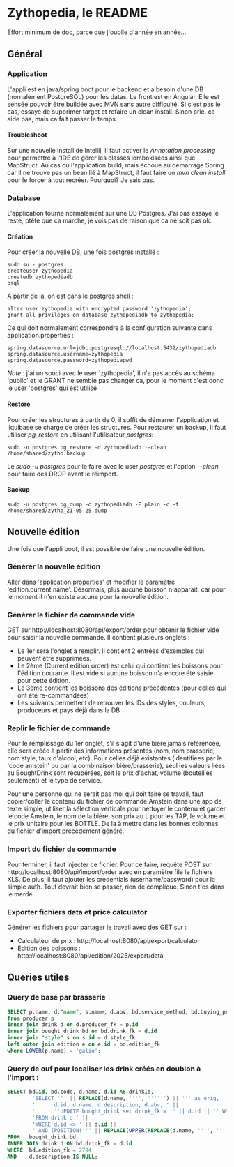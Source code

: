 # Zythopedia, le README
Effort minimum de doc, parce que j'oublie d'année en année...

## Général

### Application
L'appli est en java/spring boot pour le backend et a besoin d'une DB (nornalement PostgreSQL) pour les datas. Le front est en Angular. Elle est sensée pouvoir être buildée avec MVN sans autre difficulté. Si c'est pas le cas, essaye de supprimer target et refaire un clean install. Sinon prie, ca aide pas, mais ca fait passer le temps.

#### Troubleshoot
Sur une nouvelle install de Intellij, il faut activer le *Annotation processing* pour permettre à l'IDE de gérer les classes lombokisées ainsi que MapStruct. Au cas ou l'application build, mais échoue au démarrage Spring car il ne trouve pas un bean lié à MapStruct, il faut faire un *mvn clean install* pour le forcer à tout recréer. Pourquoi? Je sais pas.

### Database
L'application tourne normalement sur une DB Postgres. J'ai pas essayé le reste, ptête que ca marche, je vois pas de raison que ca ne soit pas ok.

#### Création
Pour créer la nouvelle DB, une fois postgres installé :
```
sudo su - postgres
createuser zythopedia
createdb zythopediadb
psql
```
A partir de là, on est dans le postgres shell :
```
alter user zythopedia with encrypted password 'zythopedia';
grant all privileges on database zythopediadb to zythopedia;
```
Ce qui doit normalement correspondre à la configuration suivante dans application.properties :
```
spring.datasource.url=jdbc:postgresql://localhost:5432/zythopediadb
spring.datasource.username=zythopedia
spring.datasource.password=zythopediapwd
```

*Note :* j'ai un souci avec le user 'zythopedia', il n'a pas accès au schéma 'public' et le GRANT ne semble pas changer ca, pour le moment c'est donc le user 'postgres' qui est utilisé

#### Restore
Pour créer les structures à partir de 0, il suffit de démarrer l'application et liquibase se charge de créer les structures.
Pour restaurer un backup, il faut utiliser *pg_restore* en utilisant l'utilisateur *postgres*:
```
sudo -u postgres pg_restore -d zythopediadb --clean /home/shared/zytho.backup
```
Le *sudo -u postgres* pour le faire avec le user *postgres* et l'option *--clean* pour faire des DROP avant le réimport.

#### Backup
```
sudo -u postgres pg_dump -d zythopediadb -F plain -c -f /home/shared/zytho_21-05-25.dump
```

## Nouvelle édition
Une fois que l'appli boot, il est possible de faire une nouvelle édition.

### Générer la nouvelle édition
Aller dans 'application.properties' et modifier le paramètre 'edition.current.name'. Désormais, plus aucune boisson n'apparait, car pour le moment il n'en existe aucune pour la nouvelle édition.

### Générer le fichier de commande vide
GET sur http://localhost:8080/api/export/order pour obtenir le fichier vide pour saisir la nouvelle commande. Il contient plusieurs onglets :
 - Le 1er sera l'onglet à remplir. Il contient 2 entrées d'exemples qui peuvent être supprimées.
 - Le 2ème (Current edition order) est celui qui contient les boissons pour l'édition courante. Il est vide si aucune boisson n'a encore été saisie pour cette édition.
 - Le 3ème contient les boissons des éditions précédentes (pour celles qui ont été re-commandées)
 - Les suivants permettent de retrouver les IDs des styles, couleurs, produceurs et pays déjà dans la DB

### Replir le fichier de commande
Pour le remplissage du 1er onglet, s'il s'agit d'une bière jamais référencée, elle sera créée à partir des informations présentes (nom, nom brasserie, nom style, taux d'alcool, etc). Pour celles déjà existantes (identifiées par le 'code amstein' ou par la combinaison bière/brasserie), seul les valeurs liées au BoughtDrink sont récupérées, soit le prix d'achat, volume (bouteilles seulement) et le type de service.

Pour une personne qui ne serait pas moi qui doit faire se travail, faut copier/coller le contenu du fichier de commande Amstein dans une app de texte simple, utiliser la sélection verticale pour nettoyer le contenu et garder le code Amstein, le nom de la bière, son prix au L pour les TAP, le volume et le prix unitaire pour les BOTTLE. De la à mettre dans les bonnes colonnes du fichier d'import précédement généré.

### Import du fichier de commande
Pour terminer, il faut injecter ce fichier. Pour ce faire, requête POST sur http://localhost:8080/api/import/order avec en paramètre file le fichiers XLS. De plus, il faut ajouter les credentials (username/password) pour la simple auth. Tout devrait bien se passer, rien de compliqué. Sinon t'es dans le merde.

### Exporter fichiers data et price calculator
Générer les fichiers pour partager le travail avec des GET sur :
 - Calculateur de prix : http://localhost:8080/api/export/calculator
 - Edition des boissons : http://localhost:8080/api/edition/2025/export/data

## Queries utiles 

### Query de base par brasserie
```sql
SELECT p.name, d."name", s.name, d.abv, bd.service_method, bd.buying_price
from producer p
inner join drink d on d.producer_fk = p.id
inner join bought_drink bd on bd.drink_fk = d.id
inner join "style" s on s.id = d.style_fk  
left outer join edition e on e.id = bd.edition_fk 
where LOWER(p.name) = 'galio';
```

### Query de ouf pour localiser les drink créés en doublon à l'import :
```sql
SELECT bd.id, bd.code, d.name, d.id AS drinkId,
		'SELECT ''' || REPLACE(d.name, '''', '''''') || ''' as orig, ' ||
		'      d.id, d.name, d.description, d.abv, ' ||
		'      ''UPDATE bought_drink set drink_fk = '' || d.id || '' WHERE drink_fk =' || d.id || ''' AS updQry ' ||
		'FROM drink d ' ||
		'WHERE d.id <> ' || d.id ||
		' AND (POSITION(''' || REPLACE(UPPER(REPLACE(d.name, '''', '''''')), ' ', ''' IN UPPER(d.name))>0 OR POSITION(''') || ''' IN UPPER(d.name))>0); '
FROM   bought_drink bd
INNER JOIN drink d ON bd.drink_fk = d.id
WHERE  bd.edition_fk = 2794
AND    d.description IS NULL;
